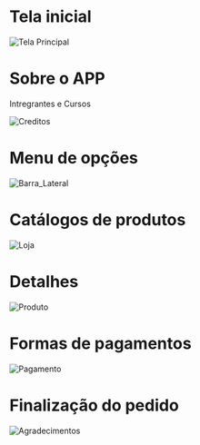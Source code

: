 <h1>Tela inicial</h1>

![Tela Principal](https://user-images.githubusercontent.com/77080899/206942084-baa1aefa-2593-4709-9b6c-f7ac4697fe81.png)

<h1>Sobre o APP</h1>
<p>Intregrantes e Cursos</p>

![Creditos](https://user-images.githubusercontent.com/77080899/206942149-360a881d-bc25-4b5d-9b76-68f1362c4fe4.png)

<h1>Menu de opções</h1>

![Barra_Lateral](https://user-images.githubusercontent.com/77080899/206942156-c5725ae3-b6c8-46e4-ada7-206b5f04adaf.png)

<h1>Catálogos de produtos</h1>

![Loja](https://user-images.githubusercontent.com/77080899/206942169-99955ae4-67a8-4037-b4e0-460634a2a610.png)

<h1>Detalhes</h1>

![Produto](https://user-images.githubusercontent.com/77080899/206942175-219f1cfc-930f-4b06-afbe-eced0e9fb79a.png)

<h1>Formas de pagamentos</h1>

![Pagamento](https://user-images.githubusercontent.com/77080899/206942186-3b312d4f-86e2-4143-9f9f-5c95a738914c.png)

<h1>Finalização do pedido</h1>

![Agradecimentos](https://user-images.githubusercontent.com/77080899/206942192-ff020d9c-edd1-4df1-b363-f549f0156197.png)


